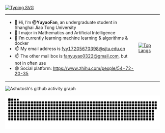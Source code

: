 [![Typing SVG](https://readme-typing-svg.demolab.com?font=Permanent+Marker&size=45&pause=1000&center=true&vCenter=true&width=930&height=60&lines=Always+trying+new+things;Never+stop+learning)](https://git.io/typing-svg)

<html>
<table style="margin-left: auto; margin-right: auto;">
<tr>
<td> <!--左侧内容-->
  
- 👋 Hi, I’m **@YuyaoFan**, an undergraduate student in Shanghai Jiao Tong University
- 👀 I major in Mathematics and Artificial Intelligence
- 🌱 I’m currently learning machine learning & algorithms & docker
- 📫 My email address is fyy17205670398@sjtu.edu.cn
- 📫 The other mail box is fanyuyao0322@gmail.com, but not in often use
- 😄 Social platform: https://www.zhihu.com/people/54-72-20-35
</td>
<td> <!--右侧内容-->
  
[![Top Langs](https://github-readme-stats.vercel.app/api/top-langs/?username=YuyaoFan&layout=donut-vertical&theme=transparent&langs_count=6 )](https://github.com/anuraghazra/github-readme-stats )
</td>
</tr>
</table>
</html>
<!---
YuyaoFan/YuyaoFan is a ✨ special ✨ repository because its `README.md` (this file) appears on your GitHub profile.
You can click the Preview link to take a look at your changes.
--->


![Ashutosh's github activity graph](https://github-readme-activity-graph.vercel.app/graph?username=YuyaoFan&theme=github-compact)

<picture>
  <source media="(prefers-color-scheme: dark)" srcset="https://raw.githubusercontent.com/YuyaoFan/YuyaoFan/output/github-contribution-grid-snake-dark.svg">
  <source media="(prefers-color-scheme: light)" srcset="https://raw.githubusercontent.com/YuyaoFan/YuyaoFan/output/github-contribution-grid-snake.svg">
  <img alt="github contribution grid snake animation" src="https://raw.githubusercontent.com/YuyaoFan/YuyaoFan/output/github-contribution-grid-snake.svg">
</picture>

